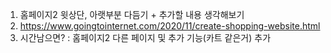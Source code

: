 
1. 홈페이지2 윗상단, 아랫부분 다듬기 + 추가할 내용 생각해보기
2. https://www.goingtointernet.com/2020/11/create-shopping-website.html
3. 시간남으면? : 홈페이지2 다른 페이지 및 추가 기능(카트 같은거) 추가
